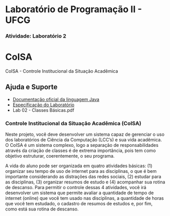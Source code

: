 # Laboratório de Programação II - UFCG
### Atividade: Laboratório 2

# CoISA
CoISA - Controle Institucional da Situação Acadêmica

## Ajuda e Suporte

* [Documentação oficial da linguagem Java](https://docs.oracle.com/javase/tutorial/)
* [Especificação do Laboratório](https://github.com/johanssonlucena/Laboratorio2_LP2/blob/main/Lab%2002%20-%20Classes%20B%C3%A1sicas.pdf)
* Lab 02 - Classes Básicas.pdf

### Controle Institucional da Situação Acadêmica (CoISA)

Neste projeto, você deve desenvolver um sistema capaz de gerenciar o uso dos laboratórios de
Ciência da Computação (LCC’s) e sua vida acadêmica. O CoISA é um sistema complexo, logo a
separação de responsabilidades através da criação de classes é de extrema importância, pois tem
como objetivo estruturar, coerentemente, o seu programa.

A vida do aluno pode ser organizada em quatro atividades básicas: (1) organizar seu tempo de uso
de internet para as disciplinas, o que é bem importante considerando as distrações das redes
sociais, (2) estudar para as disciplinas, (3) organizar resumos de estudo e (4) acompanhar sua
rotina de descanso. Para permitir o controle dessas 4 atividades, você irá desenvolver um sistema
que permite avaliar a quantidade de tempo de internet (online) que você tem usado nas disciplinas, a
quantidade de horas que você tem estudado, o cadastro de resumos de estudos e, por fim, como
está sua rotina de descanso.
